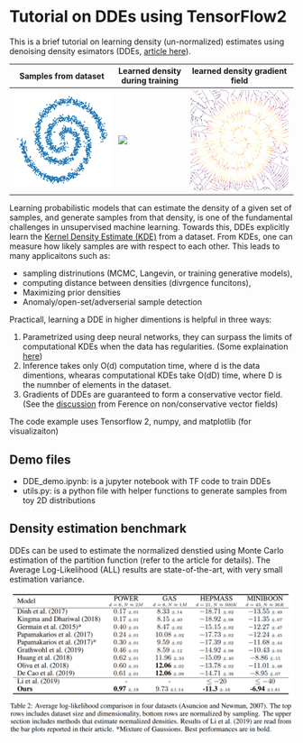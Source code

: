 # Tutorial on DDEs using TensorFlow2

This is a brief tutorial on learning density (un-normalized) estimates using denoising density esimators (DDEs, [article here](https://arxiv.org/abs/2001.02728)).

| Samples from dataset | Learned density during training | learned density gradient field |
| --- | --- | --- |
| <img src="example_images/samples_2spirals.png" width="380"> | <img src="example_images/training_2spirals.gif" width="400"> | <img src="example_images/vectorfield_2spirals.png" width="400"> |

Learning probabilistic models that can estimate the density of a given set of samples, and generate samples from that density, is one of the fundamental challenges in unsupervised machine learning.
Towards this, DDEs explicitly learn the [Kernel Density Estimate (KDE)](https://en.wikipedia.org/wiki/Kernel_density_estimation) from a dataset. From KDEs, one can measure how likely samples are with respect to each other. This leads to many applicaitons such as:
- sampling distrinutions (MCMC, Langevin, or training generative models),
- computing distance between densities (divrgence funcitons),
- Maximizing prior densities
- Anomaly/open-set/adverserial sample detection

Practicall, learning a DDE in higher dimentions is helpful in three ways:

1. Parametrized using deep neural networks, they can surpass the limits of computational KDEs when the data has regularities. (Some explaination [here](https://youtu.be/5BrNt38OraE?t=1242))
2. Inference takes only O(d) computation time, where d is the data dimentions, whearas computational KDEs take O(dD) time, where D is the numnber of elements in the dataset.
3. Gradients of DDEs are guaranteed to form a conservative vector field. (See the [discussion](https://www.inference.vc/my-notes-on-the-numerics-of-gans/) from Ference on non/conservative vector fields)


The code example uses Tensorflow 2, numpy, and matplotlib (for visualizaiton) 



## Demo files
- DDE_demo.ipynb: is a jupyter notebook with TF code to train DDEs
- utils.py: is a python file with helper functions to generate samples from toy 2D distributions

## Density estimation benchmark
DDEs can be used to estimate the normalized denstied using Monte Carlo estimation of the partition function (refer to the article for details).
The Average Log-Likelihood (ALL) results are state-of-the-art, with very small estimation variance.

<img src="example_images/ALL_results_tbl.png" width="800"> 
